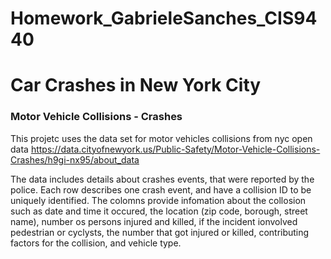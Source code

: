# Homework_GabrieleSanches_CIS9440

# Car Crashes in New York City 
### Motor Vehicle Collisions - Crashes

This projetc uses the data set for motor vehicles collisions from nyc open data https://data.cityofnewyork.us/Public-Safety/Motor-Vehicle-Collisions-Crashes/h9gi-nx95/about_data

The data includes details about crashes events, that were reported by the police. Each row describes one crash event, and have a collision ID to be uniquely identified. The colomns provide infomation  about the collosion such as date and time it occured, the location (zip code, borough, street name), number os persons injured and killed, if the incident ionvolved pedestrian or cyclysts, the number that got injured or killed, contributing factors for the collision, and vehicle type. 